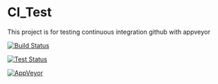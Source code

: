 # CI_Test

This project is for testing continuous integration github with appveyor

[![Build Status](https://ci.appveyor.com/api/projects/status/m1en1lxsjviqiqwk/branch/master?svg=true)](https://ci.appveyor.com/project/valkidy/ci-test/branch/master)

[![Test Status](https://ci.appveyor.com/api/projects/status/m1en1lxsjviqiqwk?svg=true)](https://ci.appveyor.com/project/valkidy/CI_Test/branch/master)

[![AppVeyor](https://img.shields.io/appveyor/ci/gruntjs/grunt.svg?style=flat-square)]()


